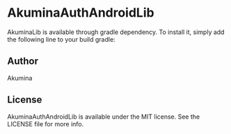 # AkuminaAuthAndroidLib

AkuminaLib is available through gradle dependency. To install
it, simply add the following line to your build gradle:


## Author

  Akumina

## License

AkuminaAuthAndroidLib is available under the MIT license. See the LICENSE file for more info.
